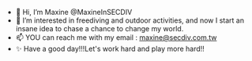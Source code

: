 - 👋 Hi, I’m Maxine @MaxineInSECDIV
- 👀 I’m interested in freediving and outdoor activities, and now I start an insane idea to chase a chance to change my world.
- 📫 YOU can reach me with my email : maxine@secdiv.com.tw 
- ✨ Have a good day!!!Let's work hard and play more hard!!

<!---
MaxineInSECDIV/MaxineInSECDIV is a ✨ special ✨ repository because its `README.md` (this file) appears on your GitHub profile.
You can click the Preview link to take a look at your changes.
--->
